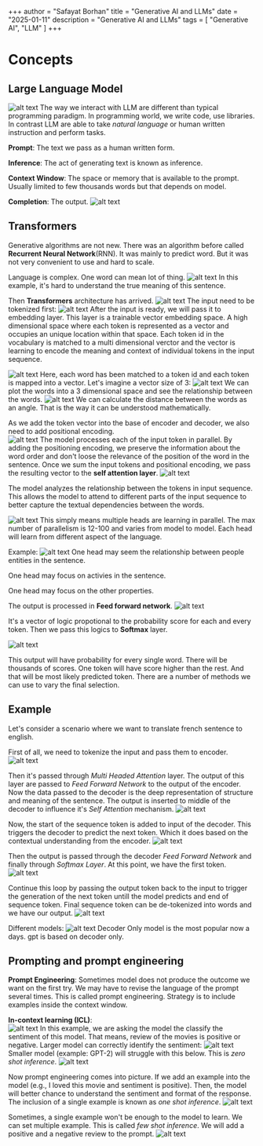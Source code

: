 +++
author = "Safayat Borhan"
title = "Generative AI and LLMs"
date = "2025-01-11"
description = "Generative AI and LLMs"
tags = [
    "Generative AI",
    "LLM"
]
+++

# Concepts

## Large Language Model
![alt text](image.png)
The way we interact with LLM are different than typical programming paradigm. In programming world, we write code, use libraries. In contrast LLM are able to take *natural language* or human written instruction and perform tasks. 

**Prompt**: The text we pass as a human written form.

**Inference**: The act of generating text is known as inference.

**Context Window**: The space or memory that is available to the prompt. Usually limited to few thousands words but that depends on model.

**Completion**: The output.
![alt text](image-2.png)

## Transformers
Generative algorithms are not new. There was an algorithm before called **Recurrent Neural Network**(RNN). It was mainly to predict word. But it was not very convenient to use and hard to scale. 

Language is complex. One word can mean lot of thing. 
![alt text](image-1.png)
In this example, it's hard to understand the true meaning of this sentence. 

Then **Transformers** architecture has arrived.
![alt text](image-4.png)
The input need to be tokenized first:
![alt text](image-5.png)
After the input is ready, we will pass it to embedding layer. This layer is a trainable vector embedding space. A high dimensional space where each token is represented as a vector and occupies an unique location within that space. Each token id in the vocabulary is matched to a multi dimensional verctor and the vector is learning to encode the meaning and context of individual tokens in the input sequence. 

![alt text](image-6.png)
Here, each word has been matched to a token id and each token is mapped into a vector. Let's imagine a vector size of 3:
![alt text](image-7.png)
We can plot the words into a 3 dimensional space and see the relationship between the words. 
![alt text](image-8.png)
We can calculate the distance between the words as an angle. That is the way it can be understood mathematically. 

As we add the token vector into the base of encoder and decoder, we also need to add positional encoding.  
![alt text](image-9.png)
The model processes each of the input token in parallel. By adding the positioning encoding, we preserve the information about the word order and don't loose the relevance of the position of the word in the sentence. Once we sum the input tokens and positional encoding, we pass the resulting vector to the **self attention layer**. 
![alt text](image-10.png)

The model analyzes the relationship between the tokens in input sequence. This allows the model to attend to different parts of the input sequence to better capture the textual dependencies between the words. 

![alt text](image-11.png)
This simply means multiple heads are learning in parallel. The max number of parallelism is 12-100 and varies from model to model. Each head will learn from different aspect of the language. 

Example: 
![alt text](image-12.png)
One head may seem the relationship between people entities in the sentence. 

One head may focus on activies in the sentence. 

One head may focus on the other properties.

The output is processed in **Feed forward network**. 
![alt text](image-13.png)

It's a vector of logic propotional to the probability score for each and every token. Then we pass this logics to **Softmax** layer.

![alt text](image-14.png)

This output will have probability for every single word. There will be thousands of scores. One token will have score higher than the rest. And that will be most likely predicted token. There are a number of methods we can use to vary the final selection. 

## Example
Let's consider a scenario where we want to translate french sentence to english. 

First of all, we need to tokenize the input and pass them to encoder.
![alt text](image-15.png)

Then it's passed through *Multi Headed Attention* layer. The output of this layer are passed to *Feed Forward Network* to the output of the encoder. 
Now the data passed to the decoder is the deep representation of structure and meaning of the sentence. 
The output is inserted to middle of the decoder to influence it's *Self Attention* mechanism.
![alt text](image-16.png)

Now, the start of the sequence token is added to input of the decoder. This triggers the decoder to predict the next token.
Which it does based on the contextual understanding from the encoder. 
![alt text](image-17.png)

Then the output is passed through the decoder *Feed Forward Network* and finally through *Softmax Layer*. 
At this point, we have the first token.
![alt text](image-18.png)

Continue this loop by passing the output token back to the input to trigger the generation of the next token untill the model predicts 
and end of sequence token. Final sequence token can be de-tokenized into words and we have our output.
![alt text](image-19.png)

Different models:
![alt text](image-20.png)
Decoder Only model is the most popular now a days. gpt is based on decoder only.


## Prompting and prompt engineering

**Prompt Engineering**: Sometimes model does not produce the outcome we want on the first try. We may have to revise the language of the prompt several times. 
This is called prompt engineering. Strategy is to include examples inside the context window. 

**In-context learning (ICL)**:  
![alt text](image-21.png)
In this example, we are asking the model the classify the sentiment of this model. That means, review of the movies is positive or negative.
Larger model can correctly identify the sentiment: 
![alt text](image-22.png)
Smaller model (example: GPT-2) will struggle with this below. This is *zero shot inference*.
![alt text](image-23.png)

Now prompt engineering comes into picture. If we add an example into the model (e.g., I loved this movie and sentiment is positive).
Then, the model will better chance to understand the sentiment and format of the response. The inclusion of a single example is known as *one shot inference*. 
![alt text](image-24.png)

Sometimes, a single example won't be enough to the model to learn. We can set multiple example. This is called *few shot inference*. 
We will add a positive and a negative review to the prompt. 
![alt text](image-25.png)

